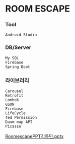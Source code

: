# ROOM ESCAPE

### Tool
```
Android Studio
```

### DB/Server
```
My SQL
Firebase
Spring Boot
```

### 라이브러리
```
Carousel
Retrofit
Lombok
GSON
Firebase
LifeCycle
Ted Permission
Daum map API
Picasso

```

[RoomescapePPT김동민.pptx](https://github.com/garasaja/android_finalproject/files/5312781/RoomescapePPT.pptx)
